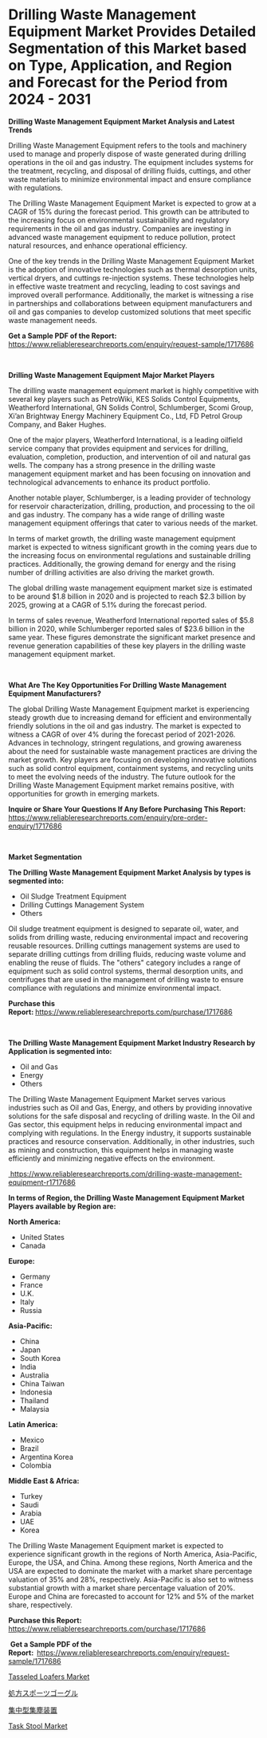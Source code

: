 <p><h1>Drilling Waste Management Equipment Market Provides Detailed Segmentation of this Market based on Type, Application, and Region and Forecast for the Period from 2024 - 2031</h1></p><p><strong>Drilling Waste Management Equipment Market Analysis and Latest Trends</strong></p>
<p><p>Drilling Waste Management Equipment refers to the tools and machinery used to manage and properly dispose of waste generated during drilling operations in the oil and gas industry. The equipment includes systems for the treatment, recycling, and disposal of drilling fluids, cuttings, and other waste materials to minimize environmental impact and ensure compliance with regulations.</p><p>The Drilling Waste Management Equipment Market is expected to grow at a CAGR of 15% during the forecast period. This growth can be attributed to the increasing focus on environmental sustainability and regulatory requirements in the oil and gas industry. Companies are investing in advanced waste management equipment to reduce pollution, protect natural resources, and enhance operational efficiency.</p><p>One of the key trends in the Drilling Waste Management Equipment Market is the adoption of innovative technologies such as thermal desorption units, vertical dryers, and cuttings re-injection systems. These technologies help in effective waste treatment and recycling, leading to cost savings and improved overall performance. Additionally, the market is witnessing a rise in partnerships and collaborations between equipment manufacturers and oil and gas companies to develop customized solutions that meet specific waste management needs.</p></p>
<p><strong>Get a Sample PDF of the Report:&nbsp;</strong> <a href="https://www.reliableresearchreports.com/enquiry/request-sample/1717686">https://www.reliableresearchreports.com/enquiry/request-sample/1717686</a></p>
<p>&nbsp;</p>
<p><strong>Drilling Waste Management Equipment Major Market Players</strong></p>
<p><p>The drilling waste management equipment market is highly competitive with several key players such as PetroWiki, KES Solids Control Equipments, Weatherford International, GN Solids Control, Schlumberger, Scomi Group, Xi’an Brightway Energy Machinery Equipment Co., Ltd, FD Petrol Group Company, and Baker Hughes.</p><p>One of the major players, Weatherford International, is a leading oilfield service company that provides equipment and services for drilling, evaluation, completion, production, and intervention of oil and natural gas wells. The company has a strong presence in the drilling waste management equipment market and has been focusing on innovation and technological advancements to enhance its product portfolio.</p><p>Another notable player, Schlumberger, is a leading provider of technology for reservoir characterization, drilling, production, and processing to the oil and gas industry. The company has a wide range of drilling waste management equipment offerings that cater to various needs of the market.</p><p>In terms of market growth, the drilling waste management equipment market is expected to witness significant growth in the coming years due to the increasing focus on environmental regulations and sustainable drilling practices. Additionally, the growing demand for energy and the rising number of drilling activities are also driving the market growth.</p><p>The global drilling waste management equipment market size is estimated to be around $1.8 billion in 2020 and is projected to reach $2.3 billion by 2025, growing at a CAGR of 5.1% during the forecast period.</p><p>In terms of sales revenue, Weatherford International reported sales of $5.8 billion in 2020, while Schlumberger reported sales of $23.6 billion in the same year. These figures demonstrate the significant market presence and revenue generation capabilities of these key players in the drilling waste management equipment market.</p></p>
<p>&nbsp;</p>
<p><strong>What Are The Key Opportunities For Drilling Waste Management Equipment Manufacturers?</strong></p>
<p><p>The global Drilling Waste Management Equipment market is experiencing steady growth due to increasing demand for efficient and environmentally friendly solutions in the oil and gas industry. The market is expected to witness a CAGR of over 4% during the forecast period of 2021-2026. Advances in technology, stringent regulations, and growing awareness about the need for sustainable waste management practices are driving the market growth. Key players are focusing on developing innovative solutions such as solid control equipment, containment systems, and recycling units to meet the evolving needs of the industry. The future outlook for the Drilling Waste Management Equipment market remains positive, with opportunities for growth in emerging markets.</p></p>
<p><strong>Inquire or Share Your Questions If Any Before Purchasing This Report:</strong> <a href="https://www.reliableresearchreports.com/enquiry/pre-order-enquiry/1717686">https://www.reliableresearchreports.com/enquiry/pre-order-enquiry/1717686</a></p>
<p>&nbsp;</p>
<p><strong>Market Segmentation</strong></p>
<p><strong>The Drilling Waste Management Equipment Market Analysis by types is segmented into:</strong></p>
<p><ul><li>Oil Sludge Treatment Equipment</li><li>Drilling Cuttings Management System</li><li>Others</li></ul></p>
<p><p>Oil sludge treatment equipment is designed to separate oil, water, and solids from drilling waste, reducing environmental impact and recovering reusable resources. Drilling cuttings management systems are used to separate drilling cuttings from drilling fluids, reducing waste volume and enabling the reuse of fluids. The "others" category includes a range of equipment such as solid control systems, thermal desorption units, and centrifuges that are used in the management of drilling waste to ensure compliance with regulations and minimize environmental impact.</p></p>
<p><strong>Purchase this Report:&nbsp;</strong><a href="https://www.reliableresearchreports.com/purchase/1717686">https://www.reliableresearchreports.com/purchase/1717686</a></p>
<p>&nbsp;</p>
<p><strong>The Drilling Waste Management Equipment Market Industry Research by Application is segmented into:</strong></p>
<p><ul><li>Oil and Gas</li><li>Energy</li><li>Others</li></ul></p>
<p><p>The Drilling Waste Management Equipment Market serves various industries such as Oil and Gas, Energy, and others by providing innovative solutions for the safe disposal and recycling of drilling waste. In the Oil and Gas sector, this equipment helps in reducing environmental impact and complying with regulations. In the Energy industry, it supports sustainable practices and resource conservation. Additionally, in other industries, such as mining and construction, this equipment helps in managing waste efficiently and minimizing negative effects on the environment.</p></p>
<p><a href="https://www.reliableresearchreports.com/drilling-waste-management-equipment-r1717686">&nbsp;https://www.reliableresearchreports.com/drilling-waste-management-equipment-r1717686</a></p>
<p><strong>In terms of Region, the Drilling Waste Management Equipment Market Players available by Region are:</strong></p>
<p>
    <p> <strong> North America: </strong>
        <ul>
            <li>United States</li>
            <li>Canada</li>
        </ul>
        </p> 
    <p> <strong> Europe: </strong>
        <ul>
            <li>Germany</li>
            <li>France</li>
            <li>U.K.</li>
            <li>Italy</li>
            <li>Russia</li>
        </ul>
        </p> 
    <p> <strong> Asia-Pacific: </strong>
        <ul>
            <li>China</li>
            <li>Japan</li>
            <li>South Korea</li>
            <li>India</li>
            <li>Australia</li>
            <li>China Taiwan</li>
            <li>Indonesia</li>
            <li>Thailand</li>
            <li>Malaysia</li>
        </ul>
        </p> 
    <p> <strong> Latin America: </strong>
        <ul>
            <li>Mexico</li>
            <li>Brazil</li>
            <li>Argentina Korea</li>
            <li>Colombia</li>
        </ul>
        </p> 
    <p> <strong> Middle East & Africa: </strong>
        <ul>
            <li>Turkey</li>
            <li>Saudi</li>
            <li>Arabia</li>
            <li>UAE</li>
            <li>Korea</li>
        </ul>
    </p>
    </p>
<p><p>The Drilling Waste Management Equipment market is expected to experience significant growth in the regions of North America, Asia-Pacific, Europe, the USA, and China. Among these regions, North America and the USA are expected to dominate the market with a market share percentage valuation of 35% and 28%, respectively. Asia-Pacific is also set to witness substantial growth with a market share percentage valuation of 20%. Europe and China are forecasted to account for 12% and 5% of the market share, respectively.</p></p>
<p><strong>Purchase this Report: </strong><a href="https://www.reliableresearchreports.com/purchase/1717686">https://www.reliableresearchreports.com/purchase/1717686</a></p>
<p>&nbsp;<strong>Get a Sample PDF of the Report:&nbsp;&nbsp;</strong><a href="https://www.reliableresearchreports.com/enquiry/request-sample/1717686">https://www.reliableresearchreports.com/enquiry/request-sample/1717686</a></p>
<p><strong></strong></p>
<p><p><a href="https://www.linkedin.com/pulse/tasseled-loafers-market-competitive-analysis-trends-forecast-2o61e?trackingId=oRJSEK0wKRo3hd%2F7rCp4fw%3D%3D">Tasseled Loafers Market</a></p><p><a href="https://medium.com/@lelanadden5645/%E5%87%A6%E6%96%B9%E3%82%B9%E3%83%9D%E3%83%BC%E3%83%84%E3%82%B4%E3%83%BC%E3%82%B0%E3%83%AB%E3%81%AE%E5%B8%82%E5%A0%B4%E5%8B%95%E5%90%91%E3%81%A8%E5%B8%82%E5%A0%B4%E5%88%86%E6%9E%90%E3%81%AF-2024%E5%B9%B4%E3%81%8B%E3%82%892031%E5%B9%B4%E3%81%BE%E3%81%A7%E3%81%AE%E4%BA%88%E6%B8%AC%E3%81%95%E3%82%8C%E3%81%A6%E3%81%84%E3%81%BE%E3%81%99-ae893e87eb90">処方スポーツゴーグル</a></p><p><a href="https://medium.com/@chrispbacon162023/%E9%9B%86%E4%B8%AD%E5%9E%8B%E9%9B%86%E5%A1%B5%E6%A9%9F%E5%B8%82%E5%A0%B4%E8%A6%8F%E6%A8%A1-cagr-%E3%83%88%E3%83%AC%E3%83%B3%E3%83%892024-2030-e46caf4b56aa">集中型集塵装置</a></p><p><a href="https://www.linkedin.com/pulse/task-stool-market-furnishes-information-share-trends-8ubae?trackingId=H%2FXhZu1I%2BHTLzTjvvp6I%2BQ%3D%3D">Task Stool Market</a></p></p>